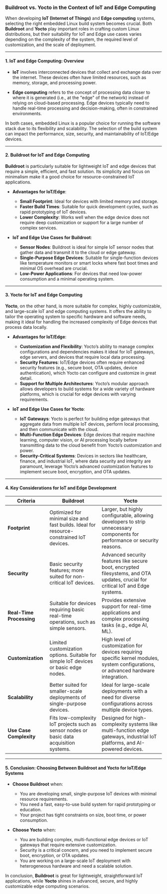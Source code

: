 ### **Buildroot vs. Yocto in the Context of IoT and Edge Computing**

When developing **IoT (Internet of Things)** and **Edge computing** systems, selecting the right embedded Linux build system becomes crucial. Both **Buildroot** and **Yocto** play important roles in crafting custom Linux distributions, but their suitability for IoT and Edge use cases varies depending on the complexity of the system, the required level of customization, and the scale of deployment.

---

#### **1. IoT and Edge Computing: Overview**

- **IoT** involves interconnected devices that collect and exchange data over the internet. These devices often have limited resources, such as memory, storage, and processing power.
  
- **Edge computing** refers to the concept of processing data closer to where it is generated (i.e., at the "edge" of the network) instead of relying on cloud-based processing. Edge devices typically need to handle real-time processing and decision-making, often in constrained environments.

In both cases, embedded Linux is a popular choice for running the software stack due to its flexibility and scalability. The selection of the build system can impact the performance, size, security, and maintainability of IoT/Edge devices.

---

#### **2. Buildroot for IoT and Edge Computing**

**Buildroot** is particularly suitable for lightweight IoT and edge devices that require a simple, efficient, and fast solution. Its simplicity and focus on minimalism make it a good choice for resource-constrained IoT applications.

- **Advantages for IoT/Edge**:
  - **Small Footprint**: Ideal for devices with limited memory and storage.
  - **Faster Build Times**: Suitable for quick development cycles, such as rapid prototyping of IoT devices.
  - **Lower Complexity**: Works well when the edge device does not require deep customization or support for a large number of complex services.

- **IoT and Edge Use Cases for Buildroot**:
  - **Sensor Nodes**: Buildroot is ideal for simple IoT sensor nodes that gather data and transmit it to the cloud or edge gateway.
  - **Single-Purpose Edge Devices**: Suitable for single-function devices like temperature monitors or smart locks where fast boot times and minimal OS overhead are crucial.
  - **Low-Power Applications**: For devices that need low-power consumption and a minimal operating system.

---

#### **3. Yocto for IoT and Edge Computing**

**Yocto**, on the other hand, is more suitable for complex, highly customizable, and large-scale IoT and edge computing systems. It offers the ability to tailor the operating system to specific hardware and software needs, making it ideal for handling the increased complexity of Edge devices that process data locally.

- **Advantages for IoT/Edge**:
  - **Customization and Flexibility**: Yocto’s ability to manage complex configurations and dependencies makes it ideal for IoT gateways, edge servers, and devices that require local data processing.
  - **Security Features**: IoT/Edge devices often require enhanced security features (e.g., secure boot, OTA updates, device authentication), which Yocto can configure and customize in great detail.
  - **Support for Multiple Architectures**: Yocto’s modular approach allows developers to build systems for a wide variety of hardware platforms, which is crucial for edge devices with varying requirements.

- **IoT and Edge Use Cases for Yocto**:
  - **IoT Gateways**: Yocto is perfect for building edge gateways that aggregate data from multiple IoT devices, perform local processing, and then communicate with the cloud.
  - **Multi-Function Edge Devices**: Edge devices that require machine learning, computer vision, or AI processing locally before transmitting data to the cloud benefit from Yocto’s customization and power.
  - **Security-Critical Systems**: Devices in sectors like healthcare, finance, and industrial IoT, where data security and integrity are paramount, leverage Yocto’s advanced customization features to implement secure boot, encryption, and OTA updates.

---

#### **4. Key Considerations for IoT and Edge Development**

| **Criteria**            | **Buildroot**                                                | **Yocto**                                                        |
|-------------------------|--------------------------------------------------------------|-------------------------------------------------------------------|
| **Footprint**            | Optimized for minimal size and fast builds. Ideal for resource-constrained IoT devices. | Larger, but highly configurable, allowing developers to strip unnecessary components for performance or security reasons. |
| **Security**             | Basic security features; more suited for non-critical IoT devices. | Advanced security features like secure boot, encrypted filesystems, and OTA updates, crucial for critical IoT and Edge systems. |
| **Real-Time Processing** | Suitable for devices requiring basic real-time operations, such as simple sensors. | Provides extensive support for real-time applications and complex processing tasks (e.g., edge AI, ML). |
| **Customization**        | Limited customization options. Suitable for simple IoT devices or basic edge nodes. | High level of customization for devices requiring specific kernel modules, system configurations, or advanced hardware integration. |
| **Scalability**          | Better suited for smaller-scale deployments of single-purpose devices. | Ideal for large-scale deployments with a need for diverse configurations across multiple device types. |
| **Use Case Complexity**  | Fits low-complexity IoT projects such as sensor nodes or basic data acquisition systems. | Designed for high-complexity systems like multi-function edge gateways, industrial IoT platforms, and AI-powered devices. |

---

#### **5. Conclusion: Choosing Between Buildroot and Yocto for IoT/Edge Systems**

- **Choose Buildroot** when:
  - You are developing small, single-purpose IoT devices with minimal resource requirements.
  - You need a fast, easy-to-use build system for rapid prototyping or education.
  - Your project has tight constraints on size, boot time, or power consumption.

- **Choose Yocto** when:
  - You are building complex, multi-functional edge devices or IoT gateways that require extensive customization.
  - Security is a critical concern, and you need to implement secure boot, encryption, or OTA updates.
  - You are working on a large-scale IoT deployment with heterogeneous hardware and need a scalable solution.
  
In conclusion, **Buildroot** is great for lightweight, straightforward IoT applications, while **Yocto** shines in advanced, secure, and highly customizable edge computing scenarios.